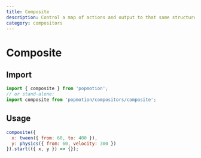 ```yaml
---
title: Composite
description: Control a map of actions and output to that same structure.
category: compositors
---
```


# Composite

## Import

```javascript
import { composite } from 'popmotion';
// or stand-alone:
import composite from 'popmotion/compositors/composite';
```

## Usage

```javascript
composite({
  x: tween({ from: 60, to: 400 }),
  y: physics({ from: 60, velocity: 300 })
}).start(({ x, y }) => {});
```
